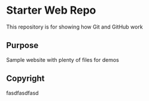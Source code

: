 # Starter Web Repo

This repository is for showing how Git and GitHub work

## Purpose

Sample website with plenty of files for demos

## Copyright
fasdfasdfasd
